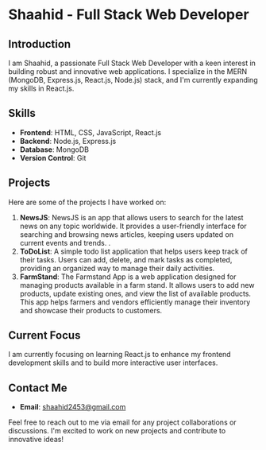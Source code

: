 # Shaahid - Full Stack Web Developer

## Introduction
I am Shaahid, a passionate Full Stack Web Developer with a keen interest in building robust and innovative web applications. I specialize in the MERN (MongoDB, Express.js, React.js, Node.js) stack, and I'm currently expanding my skills in React.js.

## Skills
- **Frontend**: HTML, CSS, JavaScript, React.js
- **Backend**: Node.js, Express.js
- **Database**: MongoDB
- **Version Control**: Git

## Projects
Here are some of the projects I have worked on:
1. **NewsJS**: NewsJS is an app that allows users to search for the latest news on any topic worldwide. It provides a user-friendly interface for searching and browsing news articles, keeping users updated on current events and trends. .
2. **ToDoList**: A simple todo list application that helps users keep track of their tasks. Users can add, delete, and mark tasks as completed, providing an organized way to manage their daily activities.
3. **FarmStand**: The Farmstand App is a web application designed for managing products available in a farm stand. It allows users to add new products, update existing ones, and view the list of available products. This app helps farmers and vendors efficiently manage their inventory and showcase their products to customers.

## Current Focus
I am currently focusing on learning React.js to enhance my frontend development skills and to build more interactive user interfaces.

## Contact Me
- **Email**: shaahid2453@gmail.com


Feel free to reach out to me via email for any project collaborations or discussions. I'm excited to work on new projects and contribute to innovative ideas!
